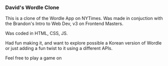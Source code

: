 ### David's Wordle Clone

This is a clone of the Wordle App on NYTimes. Was made in conjuction with the Brandon's Intro to Web Dev, v3 on Frontend Masters.

Was coded in HTML, CSS, JS.

Had fun making it, and want to explore possible a Korean version of Wordle or just adding a fun twist to it using a different APIs.

Feel free to play a game on 